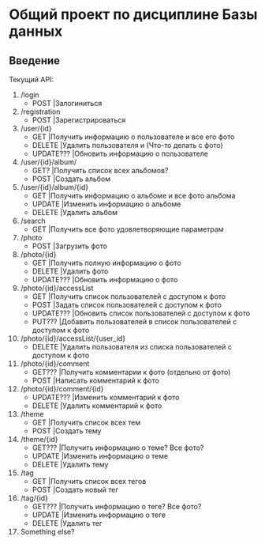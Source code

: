 # Общий проект по дисциплине Базы данных

## Введение

Текущий API:

1. /login  
   + POST		|Залогиниться  
2. /registration  
   + POST		|Зарегистрироваться  
3. /user/{id}  
   + GET		|Получить информацию о пользователе и все его фото  
   + DELETE	|Удалить пользователя и (Что-то делать с фото)  
   + UPDATE???	|Обновить информацию о пользователе  
4. /user/{id}/album/  
   + GET?		|Получить список всех альбомов?  
   + POST		|Создать альбом  
5. /user/{id}/album/{id}  
   + GET		|Получить информацию о альбоме и все фото альбома  
   + UPDATE	|Изменить информацию о альбоме  
   + DELETE	|Удалить альбом  
6. /search  
   + GET		|Получить все фото удовлетворяющие параметрам  
7. /photo  
   + POST		|Загрузить фото  
8. /photo/{id}  
   + GET		|Получить полную информацию о фото  
   + DELETE	|Удалить фото  
   + UPDATE???	|Обновить информацию о фото  
9. /photo/{id}/accessList  
   + GET		|Получить список пользователей с доступом к фото  
   + POST		|Задать список пользователей с доступом к фото  
   + UPDATE???	|Обновить список пользователей с доступом к фото  
   + PUT???	|Добавить пользователей в список пользователей с доступом к фото  
10. /photo/{id}/accessList/{user_id} 
    * DELETE	|Удалить пользователя из списка пользователей с доступом к фото  
11. /photo/{id}/comment  
    * GET???	|Получить комментарии к фото (отдельно от фото)  
    * POST		|Написать комментарий к фото  
12. /photo/{id}/comment/{id}  
    * UPDATE???	|Изменить комментарий к фото  
    * DELETE	|Удалить комментарий к фото  
13. /theme  
    - GET		|Получить список всех тем  
    - POST		|Создать тему  
14. /theme/{id}  
    * GET???	|Получить информацию о теме? Все фото?  
    * UPDATE	|Изменить информацию о теме  
    * DELETE	|Удалить тему  
15. /tag  
    - GET		|Получить список всех тегов  
    - POST		|Создать новый тег  
16. /tag/{id}  
    - GET???	|Получить информацию о теге? Все фото?  
    - UPDATE	|Изменить информацию о теге  
    - DELETE	|Удалить тег  
17. Something else?  


